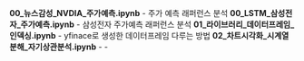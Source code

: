 **00_뉴스감성_NVDIA_주가예측.ipynb** - 주가 예측 래퍼런스 분석
**00_LSTM_삼성전자_주가예측.ipynb** - 삼성전자 주가예측 래퍼런스 분석
**01_라이브러리_데이터프레임_인덱싱.ipynb** - yfinace로 생성한 데이터프레임 다루는 방법
**02_차트시각화_시계열분해_자기상관분석.ipynb** - - 
